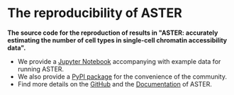 # The reproducibility of ASTER

**The source code for the reproduction of results in "ASTER: accurately estimating the number of cell types in single-cell chromatin accessibility data". <br/>**

- We provide a [Jupyter Notebook](https://github.com/BioX-NKU/ASTER_reproducibility/example.ipynb) accompanying with example data for running ASTER.
- We also provide a [PyPI package](https://pypi.org/project/epiaster/) for the convenience of the community.
- Find more details on the [GitHub](https://github.com/BioX-NKU/ASTER) and the [Documentation](https://aster.readthedocs.io/en/latest/index.html) of ASTER.

